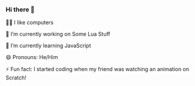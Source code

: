 ### Hi there 👋

👨‍💻 I like computers

🔭 I’m currently working on Some Lua Stuff

🌱 I’m currently learning JavaScript

😄 Pronouns: He/Him

⚡ Fun fact: I started coding when my friend was watching an animation on Scratch!

